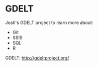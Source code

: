 # GDELT
Josh's GDELT project to learn more about:
* Git
* SSIS
* SQL
* R

GDELT: http://gdeltproject.org/
